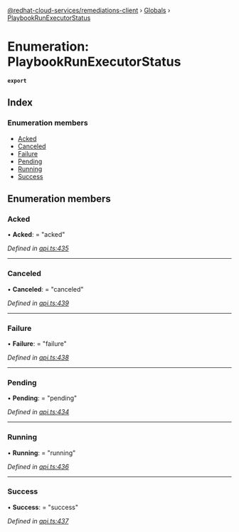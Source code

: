 [@redhat-cloud-services/remediations-client](../README.md) › [Globals](../globals.md) › [PlaybookRunExecutorStatus](playbookrunexecutorstatus.md)

# Enumeration: PlaybookRunExecutorStatus

**`export`** 

## Index

### Enumeration members

* [Acked](playbookrunexecutorstatus.md#acked)
* [Canceled](playbookrunexecutorstatus.md#canceled)
* [Failure](playbookrunexecutorstatus.md#failure)
* [Pending](playbookrunexecutorstatus.md#pending)
* [Running](playbookrunexecutorstatus.md#running)
* [Success](playbookrunexecutorstatus.md#success)

## Enumeration members

###  Acked

• **Acked**: = "acked"

*Defined in [api.ts:435](https://github.com/RedHatInsights/javascript-clients/blob/master/packages/remediations/api.ts#L435)*

___

###  Canceled

• **Canceled**: = "canceled"

*Defined in [api.ts:439](https://github.com/RedHatInsights/javascript-clients/blob/master/packages/remediations/api.ts#L439)*

___

###  Failure

• **Failure**: = "failure"

*Defined in [api.ts:438](https://github.com/RedHatInsights/javascript-clients/blob/master/packages/remediations/api.ts#L438)*

___

###  Pending

• **Pending**: = "pending"

*Defined in [api.ts:434](https://github.com/RedHatInsights/javascript-clients/blob/master/packages/remediations/api.ts#L434)*

___

###  Running

• **Running**: = "running"

*Defined in [api.ts:436](https://github.com/RedHatInsights/javascript-clients/blob/master/packages/remediations/api.ts#L436)*

___

###  Success

• **Success**: = "success"

*Defined in [api.ts:437](https://github.com/RedHatInsights/javascript-clients/blob/master/packages/remediations/api.ts#L437)*
